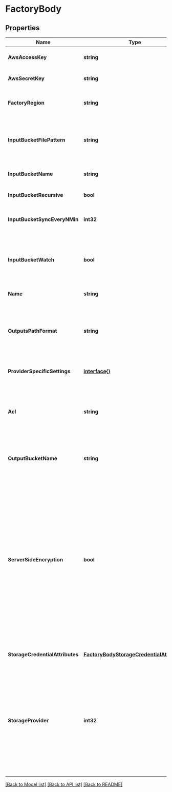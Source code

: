 # FactoryBody

## Properties
Name | Type | Description | Notes
------------ | ------------- | ------------- | -------------
**AwsAccessKey** | **string** | AWS access key. | [optional] [default to null]
**AwsSecretKey** | **string** | AWS secret key. | [optional] [default to null]
**FactoryRegion** | **string** | A region where the factory is located. | [optional] [default to null]
**InputBucketFilePattern** | **string** | A pattern that will be used to locate files in the input bucket. Valid wildcards might be used. | [optional] [default to null]
**InputBucketName** | **string** | A name of an input bucket. | [optional] [default to null]
**InputBucketRecursive** | **bool** |  | [optional] [default to null]
**InputBucketSyncEveryNMin** | **int32** | Determines how often the input bucket is synchronised. | [optional] [default to null]
**InputBucketWatch** | **bool** | Determines whether the Factory should be notified about new files added to the input bucket. | [optional] [default to null]
**Name** | **string** | Name of the Factory. | [default to null]
**OutputsPathFormat** | **string** | Specify the directory where the output files should be stored. By default it is not set. More info [here](https://cloud.telestream.net/docs#path-format---know-how). | [optional] [default to null]
**ProviderSpecificSettings** | [**interface{}**](interface{}.md) |  | [optional] [default to null]
**Acl** | **string** | Specify if your files are public or private (private files need authorization url to access). By default this is not set. | [optional] [default to null]
**OutputBucketName** | **string** | A bucket where processed files will be stored. | [optional] [default to null]
**ServerSideEncryption** | **bool** | Specify if you want to use multi-factor server-side 256-bit AES-256 data encryption with Amazon S3-managed encryption keys (SSE-S3). Each object is encrypted using a unique key which as an additional safeguard is encrypted itself with a master key that S3 regularly rotates. By default this is not set. | [optional] [default to null]
**StorageCredentialAttributes** | [**FactoryBodyStorageCredentialAttributes**](FactoryBody_storage_credential_attributes.md) |  | [optional] [default to null]
**StorageProvider** | **int32** | Specifies which storage provider the factory should use. Available options: S3: 0, Google Cloud Storage: 1, FTP storage: 2, Google Cloud Interoperability Storage: 5, Flip storage: 7, FASP storage: 8, Azure Blob Storage: 9 | [optional] [default to null]

[[Back to Model list]](../README.md#documentation-for-models) [[Back to API list]](../README.md#documentation-for-api-endpoints) [[Back to README]](../README.md)


